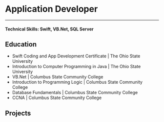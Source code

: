 # Application Developer
***

#### Technical Skills: Swift, VB.Net, SQL Server

## Education
- Swift Coding and App Development Certificate \| The Ohio State University
- Introduction to Computer Programming in Java \| The Ohio State University
- VB.Net \| Columbus State Community College
- Introduction to Programming Logic \| Columbus State Community College
- Database Fundamentals \| Columbus State Community College
- CCNA \| Columbus State Community College

## Projects
